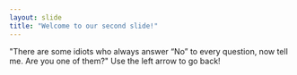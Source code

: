 ```yaml
---
layout: slide
title: "Welcome to our second slide!"
---
```

"There are some idiots who always answer “No” to every question, now tell me. Are you one of them?"
Use the left arrow to go back!
